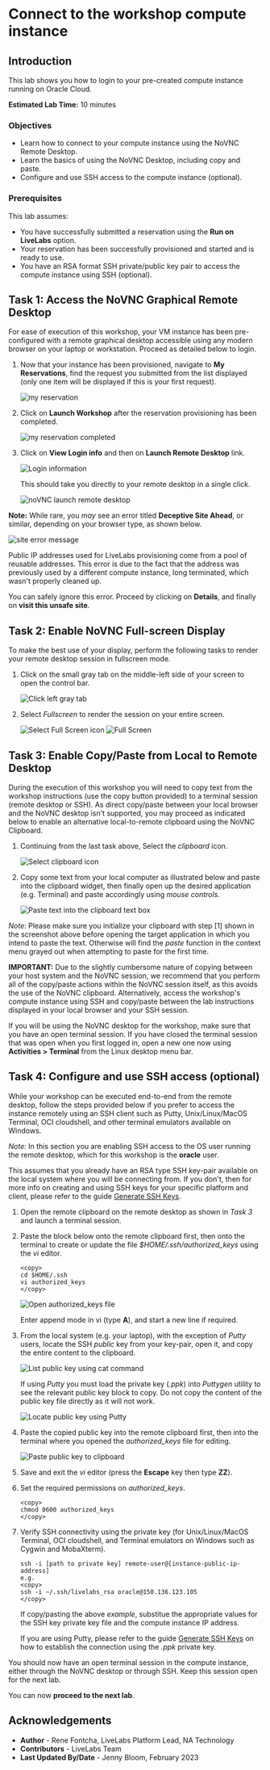 # Connect to the workshop compute instance

## Introduction
This lab shows you how to login to your pre-created compute instance running on Oracle Cloud.

**Estimated Lab Time:** 10 minutes

### Objectives

- Learn how to connect to your compute instance using the NoVNC Remote Desktop.
- Learn the basics of using the NoVNC Desktop, including copy and paste.
- Configure and use SSH access to the compute instance (optional).

### Prerequisites

This lab assumes:

- You have successfully submitted a reservation using the **Run on LiveLabs** option.
- Your reservation has been successfully provisioned and started and is ready to use.
- You have an RSA format SSH private/public key pair to access the compute instance using SSH (optional).

## Task 1: Access the NoVNC Graphical Remote Desktop
For ease of execution of this workshop, your VM instance has been pre-configured with a remote graphical desktop accessible using any modern browser on your laptop or workstation. Proceed as detailed below to login.
 
1. Now that your instance has been provisioned, navigate to **My Reservations**, find the request you submitted from the list displayed (only one item will be displayed if this is your first request).

   ![my reservation](images/my-reservations.png "my reservation")

2. Click on **Launch Workshop** after the reservation provisioning has been completed.

    ![my reservation completed](images/my-reservation-completed.png "my reservation completed") 

3. Click on **View Login info** and then on **Launch Remote Desktop** link.

    ![Login information](images/login-info.png "Login Information")

    This should take you directly to your remote desktop in a single click.

    ![noVNC launch remote desktop](images/novnc-launch-get-started-2.png "noVNC launch remote desktop ")

**Note:**  While rare, you _may_ see an error titled **Deceptive Site Ahead**, or similar, depending on your browser type, as shown below.

![site error message](images/novnc-deceptive-site-error.png "site error message ")

Public IP addresses used for LiveLabs provisioning come from a pool of reusable addresses. This error is due to the fact that the address was previously used by a different compute instance, long terminated, which wasn't properly cleaned up.

You can safely ignore this error. Proceed by clicking on **Details**, and finally on **visit this unsafe site**.

## Task 2: Enable NoVNC Full-screen Display

To make the best use of your display, perform the following tasks to render your remote desktop session in fullscreen mode.

1. Click on the small gray tab on the middle-left side of your screen to open the control bar.

    ![Click left gray tab](./images/novnc-fullscreen-1.png " ")

2. Select *Fullscreen* to render the session on your entire screen.

    ![Select Full Screen icon](./images/novnc-fullscreen-2.png " ")
    ![Full Screen](./images/novnc-fullscreen-3.png " ")
    
## Task 3: Enable Copy/Paste from Local to Remote Desktop

During the execution of this workshop you will need to copy text from the workshop instructions (use the copy button provided) to a terminal session (remote desktop or SSH). As direct copy/paste between your local browser and the NoVNC desktop isn't supported, you may proceed as indicated below to enable an alternative local-to-remote clipboard using the NoVNC Clipboard.

1. Continuing from the last task above, Select the *clipboard* icon.

    ![Select clipboard icon](./images/novnc-clipboard-1.png " ")

2. Copy some text from your local computer as illustrated below and paste into the clipboard widget, then finally open up the desired application (e.g. Terminal) and paste accordingly using *mouse controls*.

    ![Paste text into the clipboard text box](./images/novnc-clipboard-2.png " ")

*Note:* Please make sure you initialize your clipboard with step [1] shown in the screenshot above before opening the target application in which you intend to paste the text. Otherwise will find the *paste* function in the context menu grayed out when attempting to paste for the first time.
    
**IMPORTANT:** Due to the slightly cumbersome nature of copying between your host system and the NoVNC session, we recommend that you perform all of the copy/paste actions within the NoVNC session itself, as this avoids the use of the NoVNC clipboard. Alternatively, access the workshop's compute instance using SSH and copy/paste between the lab instructions displayed in your local browser and your SSH session.

If you will be using the NoVNC desktop for the workshop, make sure that you have an open terminal session. If you have closed the terminal session that was open when you first logged in, open a new one now using **Activities > Terminal** from the Linux desktop menu bar. 

## Task 4: Configure and use SSH access (optional)

While your workshop can be executed end-to-end from the remote desktop, follow the steps provided below if you prefer to access the instance remotely using an SSH client such as Putty, Unix/Linux/MacOS Terminal, OCI cloudshell, and other terminal emulators available on Windows.

*Note:* In this section you are enabling SSH access to the OS user running the remote desktop, which for this workshop is the **oracle** user.

This assumes that you already have an RSA type SSH key-pair available on the local system where you will be connecting from. If you don't, then for more info on creating and using SSH keys for your specific platform and client, please refer to the guide [Generate SSH Keys](https://docs.oracle.com/en/learn/generate_ssh_keys/index.html).

1. Open the remote clipboard on the remote desktop as shown in *Task 3* and launch a terminal session.

2. Paste the block below onto the remote clipboard first, then onto the terminal to create or update the file *\$HOME/.ssh/authorized_keys* using the *vi* editor.

    ```
    <copy>
    cd $HOME/.ssh
    vi authorized_keys
    </copy>
    ```

    ![Open authorized_keys file](./images/novnc-copy-pub-key-4.png " ")
    
    Enter append mode in vi (type **A**), and start a new line if required.

3. From the local system (e.g. your laptop), with the exception of *Putty* users, locate the SSH _public_ key from your key-pair, open it, and copy the entire content to the clipboard.

    ![List public key using cat command](./images/novnc-copy-pub-key-1.png " ")

    If using *Putty* you must load the private key (*.ppk*) into *Puttygen* utility to see the relevant public key block to copy. Do not copy the content of the public key file directly as it will not work.

    ![Locate public key using Putty](./images/novnc-copy-pub-key-2.png " ")

4. Paste the copied public key into the remote clipboard first, then into the terminal where you opened the *authorized_keys* file for editing.

    ![Paste public key to clipboard](./images/novnc-copy-pub-key-3.png " ")

5. Save and exit the *vi* editor (press the **Escape** key then type **ZZ**).

6. Set the required permissions on *authorized_keys*.

    ```
    <copy>
    chmod 0600 authorized_keys
    </copy>
    ```

7. Verify SSH connectivity using the private key (for Unix/Linux/MacOS Terminal, OCI cloudshell, and Terminal emulators on Windows such as Cygwin and MobaXterm).

    ```
    ssh -i [path to private key] remote-user@[instance-public-ip-address]
    e.g.
    <copy>
    ssh -i ~/.ssh/livelabs_rsa oracle@150.136.123.105
    </copy>
    ```

    If copy/pasting the above _example_, substitue the appropriate values for the SSH key private key file and the compute instance IP address.
    
    If you are using Putty, please refer to the guide [Generate SSH Keys](https://oracle-livelabs.github.io/common/labs/generate-ssh-key) on how to establish the connection using the *.ppk* private key.

You should now have an open terminal session in the compute instance, either through the NoVNC desktop or through SSH. Keep this session open for the next lab.

You can now **proceed to the next lab**.


## Acknowledgements
* **Author** - Rene Fontcha, LiveLabs Platform Lead, NA Technology
* **Contributors** - LiveLabs Team
* **Last Updated By/Date** - Jenny Bloom, February 2023